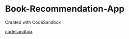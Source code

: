 # Book-Recommendation-App
Created with CodeSandbox

[codesandbox](https://codesandbox.io/s/github/Meghana-sk/Book-Recommendation-App)
